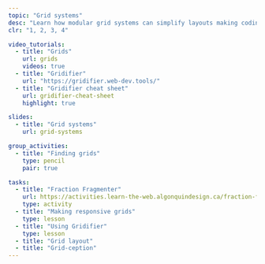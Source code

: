 ```yaml
---
topic: "Grid systems"
desc: "Learn how modular grid systems can simplify layouts making coding more efficient."
clr: "1, 2, 3, 4"

video_tutorials:
  - title: "Grids"
    url: grids
    videos: true
  - title: "Gridifier"
    url: "https://gridifier.web-dev.tools/"
  - title: "Gridifier cheat sheet"
    url: gridifier-cheat-sheet
    highlight: true

slides:
  - title: "Grid systems"
    url: grid-systems

group_activities:
  - title: "Finding grids"
    type: pencil
    pair: true

tasks:
  - title: "Fraction Fragmenter"
    url: https://activities.learn-the-web.algonquindesign.ca/fraction-fragmenter/
    type: activity
  - title: "Making responsive grids"
    type: lesson
  - title: "Using Gridifier"
    type: lesson
  - title: "Grid layout"
  - title: "Grid-ception"
---
```

